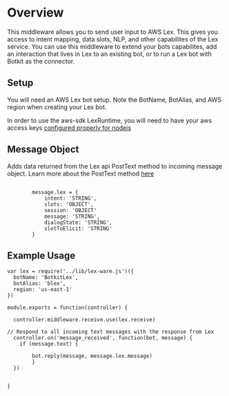 # Overview

This middleware allows you to send user input to AWS Lex. This gives you access to intent mapping, data slots, NLP, and other capabilites of the Lex service. You can use this middleware to extend your bots capabilites, add an interaction that lives in Lex to an existing bot, or to run a Lex bot with Botkit as the connector.

## Setup

You will need an AWS Lex bot setup. Note the BotName, BotAlias, and AWS region when creating your Lex bot.

In order to use the aws-sdk LexRuntime, you will need to have your aws access keys [configured properly for nodejs](http://docs.aws.amazon.com/sdk-for-javascript/v2/developer-guide/getting-started-nodejs.html)

## Message Object

Adds data returned from the Lex api PostText method to incoming message object. Learn more about the PostText method [here](http://docs.aws.amazon.com/lex/latest/dg/API_runtime_PostText.html)


```

        message.lex = {
            intent: 'STRING',
            slots: 'OBJECT',
            session: 'OBJECT' 
            message: 'STRING',
            dialogState: 'STRING',
            slotToElicit: 'STRING'
        }
```


## Example Usage

```
var lex = require('../lib/lex-ware.js')({
  botName: 'BotkitLex',
  botAlias: 'blex',
  region: 'us-east-1'
})

module.exports = function(controller) {
  
  controller.middleware.receive.use(lex.receive)

// Respond to all incoming text messages with the response from Lex
  controller.on('message_received', function(bot, message) {
    if (message.text) {
        
        bot.reply(message, message.lex.message)
        }   
  })

  
}
```

